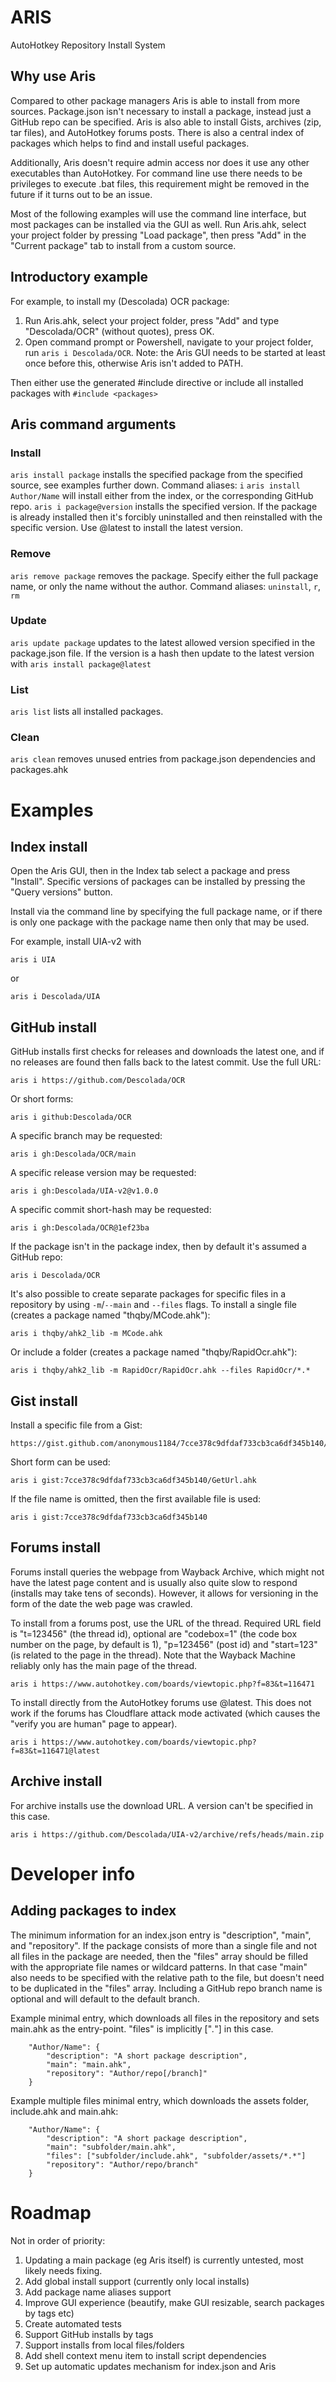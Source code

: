 # ARIS
AutoHotkey Repository Install System

## Why use Aris
Compared to other package managers Aris is able to install from more sources. Package.json isn't necessary to install a package, instead just a GitHub repo can be specified. Aris is also able to install Gists, archives (zip, tar files), and AutoHotkey forums posts. There is also a central index of packages which helps to find and install useful packages.

Additionally, Aris doesn't require admin access nor does it use any other executables than AutoHotkey. For command line use there needs to be privileges to execute .bat files, this requirement might be removed in the future if it turns out to be an issue.

Most of the following examples will use the command line interface, but most packages can be installed via the GUI as well. Run Aris.ahk, select your project folder by pressing "Load package", then press "Add" in the "Current package" tab to install from a custom source.

## Introductory example
For example, to install my (Descolada) OCR package:
1. Run Aris.ahk, select your project folder, press "Add" and type "Descolada/OCR" (without quotes), press OK. 
2. Open command prompt or Powershell, navigate to your project folder, run `aris i Descolada/OCR`. Note: the Aris GUI needs to be started at least once before this, otherwise Aris isn't added to PATH.

Then either use the generated #include directive or include all installed packages with `#include <packages>`

## Aris command arguments
### Install
`aris install package` installs the specified package from the specified source, see examples further down.
Command aliases: `i`
`aris install Author/Name` will install either from the index, or the corresponding GitHub repo.
`aris i package@version` installs the specified version. If the package is already installed then it's forcibly uninstalled and then reinstalled with the specific version. Use @latest to install the latest version.
### Remove
`aris remove package` removes the package. Specify either the full package name, or only the name without the author.
Command aliases: `uninstall`, `r`, `rm`
### Update
`aris update package` updates to the latest allowed version specified in the package.json file. If the version is a hash then update to the latest version with `aris install package@latest`
### List
`aris list` lists all installed packages.
### Clean
`aris clean` removes unused entries from package.json dependencies and packages.ahk

# Examples

## Index install
Open the Aris GUI, then in the Index tab select a package and press "Install". Specific versions of packages can be installed by pressing the "Query versions" button.

Install via the command line by specifying the full package name, or if there is only one package with the package name then only that may be used.

For example, install UIA-v2 with
```
aris i UIA
```
or
```
aris i Descolada/UIA
```

## GitHub install
GitHub installs first checks for releases and downloads the latest one, and if no releases are found then falls back to the latest commit.
Use the full URL:
```
aris i https://github.com/Descolada/OCR
```
Or short forms:
```
aris i github:Descolada/OCR
```
A specific branch may be requested:
```
aris i gh:Descolada/OCR/main
```
A specific release version may be requested:
```
aris i gh:Descolada/UIA-v2@v1.0.0
```
A specific commit short-hash may be requested:
```
aris i gh:Descolada/OCR@1ef23ba
```
If the package isn't in the package index, then by default it's assumed a GitHub repo:
```
aris i Descolada/OCR
```
It's also possible to create separate packages for specific files in a repository by using `-m`/`--main` and `--files` flags. To install a single file (creates a package named "thqby/MCode.ahk"):
```
aris i thqby/ahk2_lib -m MCode.ahk
```
Or include a folder (creates a package named "thqby/RapidOcr.ahk"):
```
aris i thqby/ahk2_lib -m RapidOcr/RapidOcr.ahk --files RapidOcr/*.*
```
## Gist install
Install a specific file from a Gist:
```
https://gist.github.com/anonymous1184/7cce378c9dfdaf733cb3ca6df345b140/GetUrl.ahk
```
Short form can be used:
```
aris i gist:7cce378c9dfdaf733cb3ca6df345b140/GetUrl.ahk
```
If the file name is omitted, then the first available file is used:
```
aris i gist:7cce378c9dfdaf733cb3ca6df345b140
```

## Forums install
Forums install queries the webpage from Wayback Archive, which might not have the latest page content and is usually also quite slow to respond (installs may take tens of seconds). However, it allows for versioning in the form of the date the web page was crawled.

To install from a forums post, use the URL of the thread. Required URL field is "t=123456" (the thread id), optional are "codebox=1" (the code box number on the page, by default is 1), "p=123456" (post id) and "start=123" (is related to the page in the thread). Note that the Wayback Machine reliably only has the main page of the thread.
```
aris i https://www.autohotkey.com/boards/viewtopic.php?f=83&t=116471
```
To install directly from the AutoHotkey forums use @latest. This does not work if the forums has Cloudflare attack mode activated (which causes the "verify you are human" page to appear).
```
aris i https://www.autohotkey.com/boards/viewtopic.php?f=83&t=116471@latest
```

## Archive install
For archive installs use the download URL. A version can't be specified in this case.
```
aris i https://github.com/Descolada/UIA-v2/archive/refs/heads/main.zip
```

# Developer info

## Adding packages to index
The minimum information for an index.json entry is "description", "main", and "repository". If the package consists of more than a single file and not all files in the package are needed, then the "files" array should be filled with the appropriate file names or wildcard patterns. In that case "main" also needs to be specified with the relative path to the file, but doesn't need to be duplicated in the "files" array. 
Including a GitHub repo branch name is optional and will default to the default branch.

Example minimal entry, which downloads all files in the repository and sets main.ahk as the entry-point. "files" is implicitly ["*.*"] in this case.
```
	"Author/Name": {
		"description": "A short package description",
		"main": "main.ahk",
		"repository": "Author/repo[/branch]"
	}
```
Example multiple files minimal entry, which downloads the assets folder, include.ahk and main.ahk:
```
	"Author/Name": {
		"description": "A short package description",
		"main": "subfolder/main.ahk",
        "files": ["subfolder/include.ahk", "subfolder/assets/*.*"]
		"repository": "Author/repo/branch"
	}
```

# Roadmap
Not in order of priority:
1. Updating a main package (eg Aris itself) is currently untested, most likely needs fixing.
2. Add global install support (currently only local installs)
3. Add package name aliases support
4. Improve GUI experience (beautify, make GUI resizable, search packages by tags etc)
5. Create automated tests
6. Support GitHub installs by tags
7. Support installs from local files/folders
8. Add shell context menu item to install script dependencies
9. Set up automatic updates mechanism for index.json and Aris